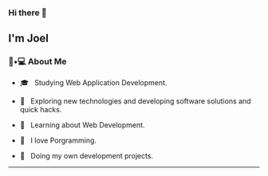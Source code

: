 ### Hi there 👋<h2> I'm Joel</h2>


<h3> 👾•💻 About Me </h3>



- 🎓 &nbsp; Studying Web Application Development.

- 🤔 &nbsp; Exploring new technologies and developing software solutions and quick hacks.

- 🌱 &nbsp; Learning about Web Development.

- 💜 &nbsp; I love Porgramming.

- 🔧 &nbsp; Doing my own development projects.

<hr>


